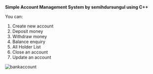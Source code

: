 **Simple Account Management System by semihdursungul using C++**

You can:
 1. Create new account
 2. Deposit money
 3. Withdraw money
 4. Balance enquiry
 5. All Holder List
 6. Close an account
 7. Update an account

![bankaccount](https://github.com/semihdursungul/cpp_projects/assets/114025283/88b9ed15-711a-4b77-9fa4-c6292247e896)


